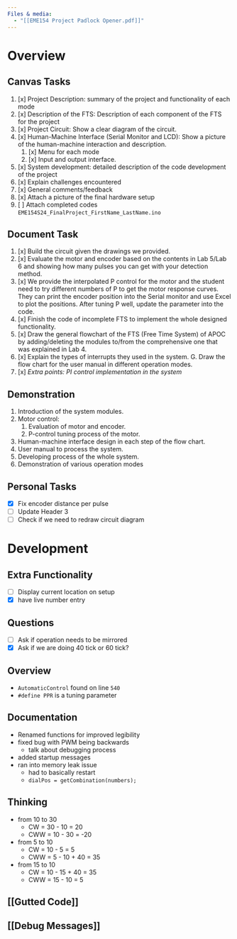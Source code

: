 ```yaml
---
Files & media:
  - "[[EME154 Project Padlock Opener.pdf]]"
---
```

# Overview
## Canvas Tasks
1. [x] Project Description: summary of the project and functionality of each mode
2. [x] Description of the FTS: Description of each component of the FTS for the project
3. [x] Project Circuit: Show a clear diagram of the circuit.
4. [x] Human-Machine Interface (Serial Monitor and LCD): Show a picture of the human-machine interaction and description.
    1. [x] Menu for each mode
    2. [x] Input and output interface.
5. [x] System development: detailed description of the code development of the project
6. [x] Explain challenges encountered
7. [x] General comments/feedback
8. [x] Attach a picture of the final hardware setup
9. [ ] Attach completed codes  `EME154S24_FinalProject_FirstName_LastName.ino`
## Document Task
1. [x] Build the circuit given the drawings we provided. 
2. [x] Evaluate the motor and encoder based on the contents in Lab 5/Lab 6 and showing how many pulses you can get with your detection method. 
3. [x] We provide the interpolated P control for the motor and the student need to try different numbers of P to get the motor response curves. They can print the encoder position into the Serial monitor and use Excel to plot the positions. After tuning P well, update the parameter into the code. 
4. [x] Finish the code of incomplete FTS to implement the whole designed functionality. 
5. [x] Draw the general flowchart of the FTS (Free Time System) of APOC by adding/deleting the modules to/from the comprehensive one that was explained in Lab 4. 
6. [x] Explain the types of interrupts they used in the system. G. Draw the flow chart for the user manual in different operation modes. 
7. [x] *Extra points: PI control implementation in the system*
## Demonstration
1. Introduction of the system modules. 
2. Motor control: 
	1. Evaluation of motor and encoder. 
	2. P-control tuning process of the motor.
3. Human-machine interface design in each step of the flow chart. 
4. User manual to process the system. 
5. Developing process of the whole system. 
6. Demonstration of various operation modes
## Personal Tasks
- [x] Fix encoder distance per pulse
- [ ] Update Header 3
- [ ] Check if we need to redraw circuit diagram 
# Development
## Extra Functionality
- [ ] Display current location on setup
- [x] have live number entry
## Questions
- [ ] Ask if operation needs to be mirrored
- [x] Ask if we are doing 40 tick or 60 tick? 
## Overview
- `AutomaticControl` found on line `540`
- `#define PPR` is a tuning parameter
## Documentation
- Renamed functions for improved legibility
- fixed bug with PWM being backwards
	- talk about debugging process
- added startup messages
- ran into memory leak issue
	- had to basically restart 
	- `dialPos = getCombination(numbers);`
## Thinking
- from 10 to 30
	- CW = 30 - 10 = 20
	- CWW = 10 - 30 = -20 
- from 5 to 10
	- CW = 10 - 5 = 5
	- CWW = 5 - 10 + 40 = 35
- from 15 to 10
	- CW = 10 - 15 + 40 = 35
	- CWW = 15 - 10 = 5
## [[Gutted Code]]
## [[Debug Messages]]
